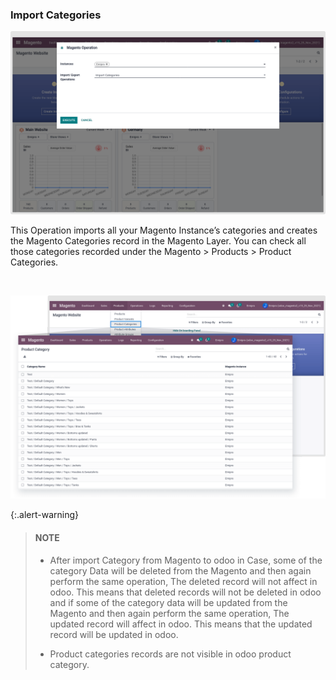 
### Import Categories



![](./images/4-1-1.png)


This Operation imports all your Magento Instance’s categories and creates the Magento Categories record in the Magento Layer. You can check all those categories recorded under the Magento > Products > Product Categories.


 


![](./images/4-1-2.png)



{:.alert-warning} 
> 
> #### NOTE
> 
> * After import Category from Magento to odoo in Case, some of the category Data will be deleted from the Magento and then again perform the same operation, The deleted record will not affect in odoo. This means that deleted records will not be deleted in odoo and if some of the category data will be updated from the Magento and then again perform the same operation, The updated record will affect in odoo. This means that the updated record will be updated in odoo.
> 
> 
> * Product categories records are not visible in odoo product category.
> 
> 
> 



